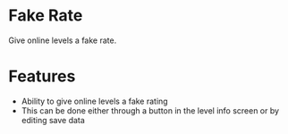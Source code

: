 # Fake Rate
Give online levels a fake rate.

# Features
- Ability to give online levels a fake rating
- This can be done either through a button in the level info screen or by editing save data